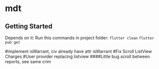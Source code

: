 # mdt

## Getting Started

Depends on it:
Run this commands in project folder:
`flutter clean`
`flutter pub get`


#implement isWarrant, civ already have attr isWarrant
#Fix Scroll ListView Charges
#User provider replacing listview
####Little bug scroll between reports, see same crim
